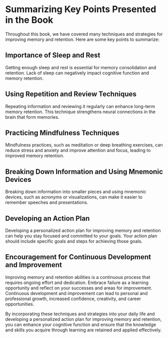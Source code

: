 Summarizing Key Points Presented in the Book
===================================================================

Throughout this book, we have covered many techniques and strategies for improving memory and retention. Here are some key points to summarize:

Importance of Sleep and Rest
----------------------------

Getting enough sleep and rest is essential for memory consolidation and retention. Lack of sleep can negatively impact cognitive function and memory retention.

Using Repetition and Review Techniques
--------------------------------------

Repeating information and reviewing it regularly can enhance long-term memory retention. This technique strengthens neural connections in the brain that form memories.

Practicing Mindfulness Techniques
---------------------------------

Mindfulness practices, such as meditation or deep breathing exercises, can reduce stress and anxiety and improve attention and focus, leading to improved memory retention.

Breaking Down Information and Using Mnemonic Devices
----------------------------------------------------

Breaking down information into smaller pieces and using mnemonic devices, such as acronyms or visualizations, can make it easier to remember speeches and presentations.

Developing an Action Plan
-------------------------

Developing a personalized action plan for improving memory and retention can help you stay focused and committed to your goals. Your action plan should include specific goals and steps for achieving those goals.

Encouragement for Continuous Development and Improvement
--------------------------------------------------------

Improving memory and retention abilities is a continuous process that requires ongoing effort and dedication. Embrace failure as a learning opportunity and reflect on your successes and areas for improvement. Continuous development and improvement can lead to personal and professional growth, increased confidence, creativity, and career opportunities.

By incorporating these techniques and strategies into your daily life and developing a personalized action plan for improving memory and retention, you can enhance your cognitive function and ensure that the knowledge and skills you acquire through learning are retained and applied effectively.
